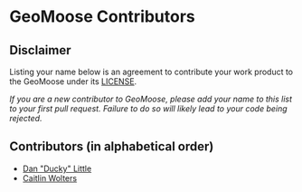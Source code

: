 # GeoMoose Contributors

## Disclaimer

Listing your name below is an agreement to contribute your work product to the GeoMoose under its [LICENSE](LICENSE).

*If you are a new contributor to GeoMoose, please add your name to this list to your first pull request.  Failure to do so will likely lead to your code being rejected.*


## Contributors (in alphabetical order)

* [Dan "Ducky" Little](https://github.com/theduckylittle)
* [Caitlin Wolters](https://github.com/CaitW)
